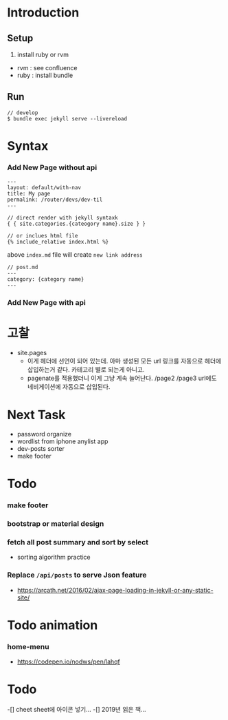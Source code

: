 # Introduction 
## Setup 

1. install ruby or rvm
* rvm : see confluence
* ruby : install bundle

## Run
```
// develop
$ bundle exec jekyll serve --livereload
```

# Syntax
### Add New Page without api

```
---
layout: default/with-nav
title: My page
permalink: /router/devs/dev-til
---

// direct render with jekyll syntaxk
{ { site.categories.{cateogory name}.size } }

// or inclues html file
{% include_relative index.html %}
```

above `index.md` file will create `new link address`

```
// post.md
---
category: {category name}
---

```

### Add New Page with api

# 고찰

- site.pages
  - 이게 헤더에 선언이 되어 있는데. 아마 생성된 모든 url 링크를 자동으로 헤더에 삽입하는거 같다. 카테고리 별로 되는게 아니고.
  - pagenate를 적용했더니 이게 그냥 계속 늘어난다. /page2 /page3 url에도 네비게이션에 자동으로 삽입된다.

# Next Task

- password organize
- wordlist from iphone anylist app
- dev-posts sorter
- make footer

# Todo

### make footer

### bootstrap or material design

### fetch all post summary and sort by select

- sorting algorithm practice

### Replace `/api/posts` to serve Json feature

- https://arcath.net/2016/02/ajax-page-loading-in-jekyll-or-any-static-site/

# Todo animation

### home-menu

- https://codepen.io/nodws/pen/lahqf



# Todo
-[] cheet sheet에 아이콘 넣기...
-[] 2019년 읽은 책...